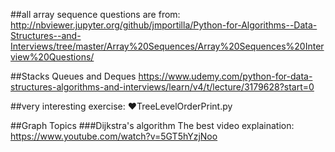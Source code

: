 ##all array sequence questions are from:
http://nbviewer.jupyter.org/github/jmportilla/Python-for-Algorithms--Data-Structures--and-Interviews/tree/master/Array%20Sequences/Array%20Sequences%20Interview%20Questions/

##Stacks Queues and Deques
https://www.udemy.com/python-for-data-structures-algorithms-and-interviews/learn/v4/t/lecture/3179628?start=0

##very interesting exercise:
♥TreeLevelOrderPrint.py


##Graph Topics
###Dijkstra's algorithm
The best video explaination: 
https://www.youtube.com/watch?v=5GT5hYzjNoo



